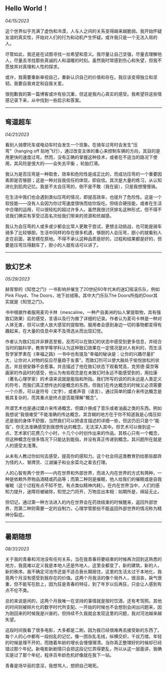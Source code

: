 ## Hello World！

*04/15/2023*

这个世界似乎充满了虚伪和冷漠，人与人之间的关系变得越来越脆弱。我开始怀疑友谊的真实性，开始对人们的行为和动机产生怀疑。或许我只是一个无法入局的人。

尽管如此，我还是在试图寻找一丝希望和意义。我尽量让自己坚强，尽量去理解他人，尽量去寻找那些真诚的人和温暖的时刻。虽然我时常感到伤心和失望，但我不愿放弃对真理和人性的探求。

或许，我需要重新审视自己，重新认识自己的价值和存在。我应该变得独立和坚韧。我要自我肯定和自我关爱。

很抱歉我的第一篇博客或许有些沉重，但这是我内心真实的感受。我希望将这些情感记录下来，从中找到一些启示和答案。



---

## 弯道超车

*04/21/2023*

看别人骑摩托车或电动车时会发生一个现象。在骑车过弯时会发生"压弯"（hanging off 贴地飞行），通过改变主体的重心来控制车辆的方向，其目的是用更快的速度过弯。然而，没有正确的掌握这种技术，或者在不适当的路况下使用，其风险是很大的——会失去平衡 ，轮胎打滑。

我认为是否压弯是一种取舍，效率和危险性是成正比的，而成功压弯的一个重要因素即是否够胆；这是一种对自我信任的体现，即自信。其次是大量的练习，从认知进化到肌肉记忆。我是不太会压弯的，倒不是不敢（我在装），只是我想慢慢骑。

在生活中我们也会遇到类似压弯的情况，即提高效率，也提升了危险性。这是一个软技能——没有人会因为你过弯速度很快而给你饭吃。但结合硬技能，或者在生活中合理的运用，可以很轻松的超过许多人。虽然我很讨厌排名这种形式，但不得不说我们确实有享受过高名次给我们带来的资源和优越感。

我认为会压弯的人或多或少都会比常人更敢于尝试，更想主动挑战，也可能是骑车骑多了比较够胆。生活中同样的存在很多机遇，够胆的人会压弯，胆小的就看别人走在前面，甚至楞在原地。不得不承认这种品质是好的，过程和结果都是好的，但要是压弯压得翻车了，胆小的人就有话可以讲了。

---



## 致幻艺术

*05/29/2023*

赫胥黎的《知觉之门》一书影响并催生了20世纪60年代末的迷幻摇滚乐队，例如Pink Floyd，The Doors，地下丝绒等。其中大门乐队The Doors所指的Door其实就是《知觉之门》。

书中根据作者服用麦司卡林（mescaline，一种产自美洲的仙人掌提取物，具有强致幻效果）后的感受，言语以及行为做了详细的记录。作者认为麦司卡林是一种对人体无害，但可以使人放大感官的提取物。服用者会感到身边一切的事物都变得有趣起来，在大量的信息中来不及筛选从而出现幻觉。

作者认为致幻后并非罪恶至极，反而可以在致幻的状态中感受到更多信息，并结合当时的脑科学，教育学等学科认为这种致幻效果在一定情况是对人有利的，而生活哲学家罗素在《幸福之路》一书中也有提及“幸福的秘诀是：让你的兴趣尽量扩大，让你对人对物的反应尽量趋于友善”。而致幻剂可以使大脑处于愉悦放松的状态，并且很安静不会惹事。并且描述了他在致幻状态下观看梵高，克劳德·莫奈等画家的作品时的感受，他认为有些观念是在未致幻时永远不能感受到的，用拉康（著名心理学家）的术语来说就是能指和所指。我们所写的说的的永远是人类定义的符号，而我们真正想传达的是概念的东西，但我们在传达概念的时候又必须需要一个介质，可以是符号（文字），或者声音（语言），通过简单的媒介来传达概念是极其复杂的，而其重点是终点是否能理解“概念”。

所谓艺术也是通过媒介来传递概念，但媒介换成了音乐或者油画之类的东西。例如我想说“我很难受”不能准确的传达概念，其含糊的地方在于你不知道我是心情压抑还是我的身体不舒服，当然我们可以把语言描述的详细一些，但这仍旧只是个“能指”，你无法准确感受到我想传达的概念，无法深入其中。但艺术可以做到这一点，艺术家们花费几个小时，十几个小时创作出来的作品，其核心只有一个概念，但这种概念在很多情况下只能达到能指，并没有真正传递到概念。其问题所在就是人的感受太浅薄。

从未有人教过你如何去感受，提高你的感知力。这个社会将这类教育扔给那些鄙弃为怪的人、冒牌货、江湖骗子和业余菜鸟之辈去打理。

人的心智有两个世界——内在世界和外部世界，而进入内在世界的方式有两种，一种是依赖外界物品酒精或药品等；而第二种则是催眠，他人给我们的催眠或是自我催眠（这个过程有点不知不觉，有点类似精神内耗）。在内在世界当中，人们的感知力提升，迷障将被破除，知觉之门将开，万物显出本相：如期所是，绵延无止。

但切记，通过第一种方法进入的内在世界会在药效结束的时候醒来，返回外部世界，而第二种则需要一定的自制力，心理学管那些不能返回外部世界的情况称为精神分裂症。

---

## 暑期随想

*08/31/2023*

关于我的青春和河池没有任何关系，当在我青春将要结束的时候再次回到这熟悉的地方，我竟难以定义我是本地人还是外地人，这里全都变了，新的建筑，新的人，新的秩序。我不确定河池市还是不适合我长期居住，这里的生活太过于本地化，我竟两个月没有感受到我存在的价值。这两个月我活的像个局外人，很沮丧，戾气很重，但不能写在脸上，因为狂是青春的特征，到了年岁以后再狂，只会让人感到有点不伦不类。

总的来说是闲的，这两个月我唯一在坚持的事情就是按时饮酒，还有考驾照。其他的时间则被碎片化的数字时代所支配。一开始的时候也不会想到会闲出问题来，因为刚回来的时候我是兴奋的，但持续不久我就会发现这里的问题，我对河池越来越失望。

这段时间我看了很多电影，大多都是二刷，因为我已经很难再去接受新的东西了。每个人的心中都有一段纷乱的记忆，像一团杂乱毛线，纵横交织，千丝万缕。年轻的时候是理不开的，而随着年龄的增长会慢慢理清。当你真正整理好的时候却已经错过那个年纪。新电影新剧情只会把这段记忆弄得更乱，所以从这一层面讲，我确实是过了那个年纪，程序员年龄危机好像就在我下一站。

青春是场华丽的意淫，我想骂人，想把自己喝死。





